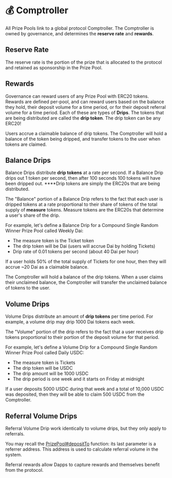 # 💰 Comptroller

All Prize Pools link to a global protocol Comptroller.  The Comptroller is owned by governance, and determines the **reserve rate** and **rewards**.

## Reserve Rate

The reserve rate is the portion of the prize that is allocated to the protocol and retained as sponsorship in the Prize Pool.

## Rewards

Governance can reward users of any Prize Pool with ERC20 tokens.  Rewards are defined per-pool, and can reward users based on the balance they hold, their deposit volume for a time period, or for their deposit referral volume for a time period.  Each of these are types of **Drips**.  The tokens that are being distributed are called the **drip token**.  The drip token can be any ERC20!

Users accrue a claimable balance of drip tokens.  The Comptroller will hold a balance of the token being dripped, and transfer tokens to the user when tokens are claimed.

## Balance Drips

Balance Drips distribute **drip tokens** at a rate per second.  If a Balance Drip drips out 1 token per second, then after 100 seconds 100 tokens will have been dripped out.  ****Drip tokens are simply the ERC20s that are being distributed.

The "Balance" portion of a Balance Drip refers to the fact that each user is dripped tokens at a rate proportional to their share of tokens of the total supply of **measure** tokens.  Measure tokens are the ERC20s that determine a user's share of the drip.

For example, let's define a Balance Drip for a Compound Single Random Winner Prize Pool called Weekly Dai:

* The measure token is the Ticket token
* The drip token will be Dai \(users will accrue Dai by holding Tickets\)
* Drip rate of 0.01 tokens per second \(about 40 Dai per hour\)

If a user holds 50% of the total supply of Tickets for one hour, then they will accrue ~20 Dai as a claimable balance.

The Comptroller will hold a balance of the drip tokens.  When a user claims their unclaimed balance, the Comptroller will transfer the unclaimed balance of tokens to the user.

## Volume Drips

Volume Drips distribute an amount of **drip tokens** per time period.  For example, a volume drip may drip 1000 Dai tokens each week.

The "Volume" portion of the drip refers to the fact that a user receives drip tokens proportional to their portion of the deposit volume for that period.

For example, let's define a Volume Drip for a Compound Single Random Winner Prize Pool called Daily USDC:

* The measure token is Tickets
* The drip token will be USDC
* The drip amount will be 1000 USDC
* The drip period is one week and it starts on Friday at midnight

If a user deposits 5000 USDC during that week and a total of 10,000 USDC was deposited, then they will be able to claim 500 USDC from the Comptroller.

## Referral Volume Drips

Referral Volume Drip work identically to volume drips, but they only apply to referrals.

You may recall the [PrizePool\#depositTo](../protocol/prize-pool/#depositing) function: its last parameter is a referrer address.  This address is used to calculate referral volume in the system.

Referral rewards allow Dapps to capture rewards and themselves benefit from the protocol.



